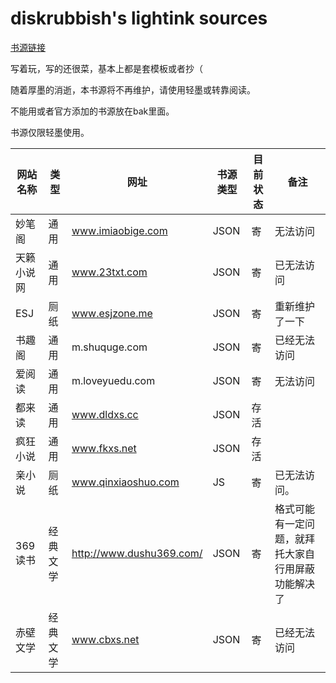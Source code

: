 # diskrubbish's lightink sources
[书源链接](https://gitee.com/diskrubbish/diskrubbish_deepink_sources/raw/master/repository.json)

写着玩，写的还很菜，基本上都是套模板或者抄（

随着厚墨的消逝，本书源将不再维护，请使用轻墨或转靠阅读。

不能用或者官方添加的书源放在bak里面。

书源仅限轻墨使用。

| 网站名称   | 类型              | 网址                | 书源类型            | 目前状态   | 备注                |
| ---------- | ------------------- | ---------- | ------------------- | ---------- | ---------- |
| 妙笔阁     | 通用 | www.imiaobige.com   | JSON | 寄      | 无法访问 |
| 天籁小说网 | 通用     | www.23txt.com     | JSON   | 寄     | 已无法访问 |
| ESJ        | 厕纸    | www.esjzone.me | JSON     | 寄       | 重新维护了一下 |
| 书趣阁     | 通用     | m.shuquge.com| JSON   | 寄      | 已经无法访问 |
| 爱阅读     | 通用   | m.loveyuedu.com | JSON | 寄 | 无法访问 |
| 都来读 | 通用 | www.dldxs.cc | JSON | 存活 | |
| 疯狂小说 | 通用 | www.fkxs.net | JSON | 存活 | |
| 亲小说     | 厕纸 | www.qinxiaoshuo.com | JS | 寄  | 已无法访问。 |
| 369读书 | 经典文学 | http://www.dushu369.com/ | JSON | 寄 | 格式可能有一定问题，就拜托大家自行用屏蔽功能解决了 |
| 赤壁文学 | 经典文学 | www.cbxs.net | JSON | 寄 | 已经无法访问 |

